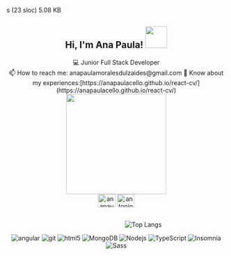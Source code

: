 s (23 sloc)  5.08 KB
<div align="center"><h2 > Hi, I'm Ana Paula! <img src="https://media.giphy.com/media/clM6fzkkgbAUU/giphy.gif" width="50"></h2></div>
<div align="center">💻 Junior Full Stack Developer<br>
📫 How to reach me: anapaulamoralesdulzaides@gmail.com
📓 Know about my experiences:[https://anapaulacello.github.io/react-cv/](https://anapaulacello.github.io/react-cv/)
</div>

<div align="center"><img src="https://media.giphy.com/media/8lPQQ6UsC1uXllpa40/giphy.gif" width="230"></div>

<div align="center">
<a href="https://instagram.com/anapaulacello" target="blank"><img align="center" src="https://raw.githubusercontent.com/rahuldkjain/github-profile-readme-generator/master/src/images/icons/Social/instagram.svg" alt="anapaulacello" height="30" width="40" /></a>
<a href="https://www.linkedin.com/in/ana-paula-morales-dulzaides-813645218/" target="blank"><img align="center" src="https://raw.githubusercontent.com/rahuldkjain/github-profile-readme-generator/master/src/images/icons/Social/linked-in-alt.svg" alt="antonio-rosales-martinez-925397213" height="30" width="40" /></a>
</div>
<br />




     
&nbsp;&nbsp;&nbsp;&nbsp;&nbsp;&nbsp;&nbsp;&nbsp;&nbsp;&nbsp;&nbsp;&nbsp;&nbsp;&nbsp;&nbsp;&nbsp;&nbsp;&nbsp;&nbsp;&nbsp;&nbsp;&nbsp;&nbsp;&nbsp;&nbsp;&nbsp;&nbsp;&nbsp;&nbsp;&nbsp;&nbsp;&nbsp;&nbsp;&nbsp;&nbsp;&nbsp;&nbsp;&nbsp;&nbsp;&nbsp;&nbsp;&nbsp;&nbsp;&nbsp;&nbsp;&nbsp;&nbsp;&nbsp;&nbsp;&nbsp;&nbsp;&nbsp;&nbsp;&nbsp;&nbsp;&nbsp;&nbsp;&nbsp;&nbsp;&nbsp; &nbsp;&nbsp;&nbsp;&nbsp;&nbsp;&nbsp;&nbsp; ![Top Langs](https://github-readme-stats.vercel.app/api/top-langs/?username=anapaulacello&hide=TeX&layout=compact)
<br />
<p  align="center">
     <img alt="angular" src="https://img.shields.io/badge/-Angular-DD0031?style=flat-square&logo=angular&logoColor=white" />
     <img alt="git" src="https://img.shields.io/badge/-Git-F05032?style=flat-square&logo=git&logoColor=white" />
     <img alt="html5" src="https://img.shields.io/badge/-HTML5-E34F26?style=flat-square&logo=html5&logoColor=white" />
     <img alt="MongoDB" src="https://img.shields.io/badge/-MongoDB-13aa52?style=flat-square&logo=mongodb&logoColor=white" />
     <img alt="Nodejs" src="https://img.shields.io/badge/-Nodejs-43853d?style=flat-square&logo=Node.js&logoColor=white" />
     <img alt="TypeScript" src="https://img.shields.io/badge/-TypeScript-007ACC?style=flat-square&logo=typescript&logoColor=white" />
     <img alt="Insomnia" src="https://img.shields.io/badge/-Insomnia-5849BE?style=flat-square&logo=insomnia&logoColor=white" />
     <img alt="Sass" src="https://img.shields.io/badge/-Sass-CC6699?style=flat-square&logo=sass&logoColor=white" /></p>
    
